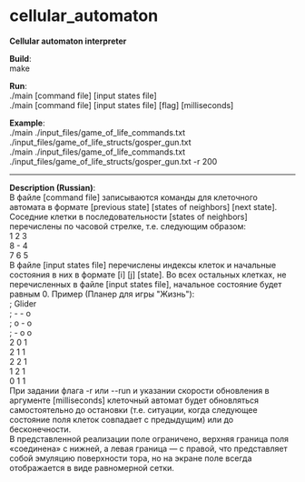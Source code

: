 # cellular_automaton
**Сellular automaton interpreter**

**Build**:  
    make

**Run**:  
    ./main [command file] [input states file]  
    ./main [command file] [input states file] [flag] [milliseconds]

**Example**:  
    ./main ./input_files/game_of_life_commands.txt ./input_files/game_of_life_structs/gosper_gun.txt  
    ./main ./input_files/game_of_life_commands.txt ./input_files/game_of_life_structs/gosper_gun.txt -r 200

- - -

**Description (Russian)**:  
В файле [command file] записываются команды для клеточного автомата в формате [previous state] [states of neighbors] [next state].  
Соседние клетки в последовательности [states of neighbors] перечислены по часовой стрелке, т.е. следующим образом:  
    1 2 3  
    8 - 4  
    7 6 5  
В файле [input states file] перечислены индексы клеток и начальные состояния в них в формате [i] [j] [state]. Во всех остальных клетках, не перечисленных в файле
[input states file], начальное состояние будет равным 0. Пример (Планер для игры "Жизнь"):  
    ; Glider  
    ; - - o  
    ; o - o  
    ; - o o  
    2 0 1  
    2 1 1  
    2 2 1  
    1 2 1  
    0 1 1  
При задании флага -r или --run и указании скорости обновления в аргументе [milliseconds] клеточный автомат будет обновляться самостоятельно до остановки (т.е. ситуации, когда следующее состояние поля клеток совпадает с предыдущим) или до бесконечности.  
В представленной реализации поле ограничено, верхняя граница поля «соединена» с нижней, а левая граница — с правой, что представляет собой эмуляцию поверхности тора, но на экране поле всегда отображается в виде равномерной сетки.
